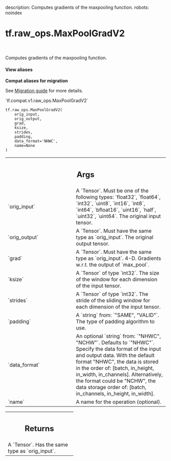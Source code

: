 description: Computes gradients of the maxpooling function.
robots: noindex

# tf.raw_ops.MaxPoolGradV2

<!-- Insert buttons and diff -->

<table class="tfo-notebook-buttons tfo-api nocontent" align="left">

</table>



Computes gradients of the maxpooling function.


<section class="expandable">
  <h4 class="showalways">View aliases</h4>
  <p>
<b>Compat aliases for migration</b>
<p>See
<a href="https://www.tensorflow.org/guide/migrate">Migration guide</a> for
more details.</p>
<p>`tf.compat.v1.raw_ops.MaxPoolGradV2`</p>
</p>
</section>

<pre class="devsite-click-to-copy prettyprint lang-py tfo-signature-link">
<code>tf.raw_ops.MaxPoolGradV2(
    orig_input,
    orig_output,
    grad,
    ksize,
    strides,
    padding,
    data_format=&#x27;NHWC&#x27;,
    name=None
)
</code></pre>



<!-- Placeholder for "Used in" -->


<!-- Tabular view -->
 <table class="responsive fixed orange">
<colgroup><col width="214px"><col></colgroup>
<tr><th colspan="2"><h2 class="add-link">Args</h2></th></tr>

<tr>
<td>
`orig_input`<a id="orig_input"></a>
</td>
<td>
A `Tensor`. Must be one of the following types: `float32`, `float64`, `int32`, `uint8`, `int16`, `int8`, `int64`, `bfloat16`, `uint16`, `half`, `uint32`, `uint64`.
The original input tensor.
</td>
</tr><tr>
<td>
`orig_output`<a id="orig_output"></a>
</td>
<td>
A `Tensor`. Must have the same type as `orig_input`.
The original output tensor.
</td>
</tr><tr>
<td>
`grad`<a id="grad"></a>
</td>
<td>
A `Tensor`. Must have the same type as `orig_input`.
4-D.  Gradients w.r.t. the output of `max_pool`.
</td>
</tr><tr>
<td>
`ksize`<a id="ksize"></a>
</td>
<td>
A `Tensor` of type `int32`.
The size of the window for each dimension of the input tensor.
</td>
</tr><tr>
<td>
`strides`<a id="strides"></a>
</td>
<td>
A `Tensor` of type `int32`.
The stride of the sliding window for each dimension of the
input tensor.
</td>
</tr><tr>
<td>
`padding`<a id="padding"></a>
</td>
<td>
A `string` from: `"SAME", "VALID"`.
The type of padding algorithm to use.
</td>
</tr><tr>
<td>
`data_format`<a id="data_format"></a>
</td>
<td>
An optional `string` from: `"NHWC", "NCHW"`. Defaults to `"NHWC"`.
Specify the data format of the input and output data. With the
default format "NHWC", the data is stored in the order of:
    [batch, in_height, in_width, in_channels].
Alternatively, the format could be "NCHW", the data storage order of:
    [batch, in_channels, in_height, in_width].
</td>
</tr><tr>
<td>
`name`<a id="name"></a>
</td>
<td>
A name for the operation (optional).
</td>
</tr>
</table>



<!-- Tabular view -->
 <table class="responsive fixed orange">
<colgroup><col width="214px"><col></colgroup>
<tr><th colspan="2"><h2 class="add-link">Returns</h2></th></tr>
<tr class="alt">
<td colspan="2">
A `Tensor`. Has the same type as `orig_input`.
</td>
</tr>

</table>

